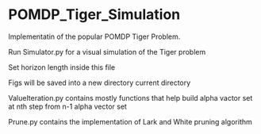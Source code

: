 # POMDP_Tiger_Simulation
Implementatin of the popular POMDP Tiger Problem. 

Run Simulator.py for a visual simulation of the Tiger problem

  Set horizon length inside this file
  
  Figs will be saved into a new directory current directory


ValueIteration.py contains mostly functions that help build alpha vactor set at nth step from n-1 alpha vector set

Prune.py contains the implementation of Lark and White pruning algorithm


